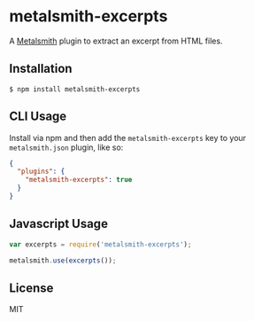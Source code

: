 
# metalsmith-excerpts

  A [Metalsmith](http://metalsmith.io) plugin to extract an excerpt from HTML files.

## Installation

    $ npm install metalsmith-excerpts

## CLI Usage

  Install via npm and then add the `metalsmith-excerpts` key to your `metalsmith.json` plugin, like so:

```json
{
  "plugins": {
    "metalsmith-excerpts": true
  } 
}
```

## Javascript Usage

```js
var excerpts = require('metalsmith-excerpts');

metalsmith.use(excerpts());
```

## License

  MIT

